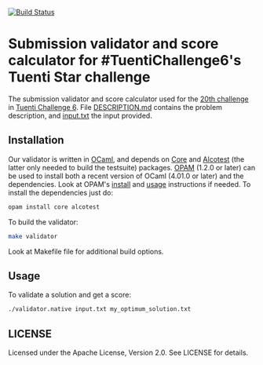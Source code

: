[![Build Status](https://travis-ci.org/tuenti/tuenti-star-validator.svg?branch=master)](https://travis-ci.org/tuenti/tuenti-star-validator)

# Submission validator and score calculator for #TuentiChallenge6's Tuenti Star challenge

The submission validator and score calculator used for the [20th challenge](https://contest.tuenti.net/Challenges?id=20) in [Tuenti Challenge 6](https://contest.tuenti.net). File [DESCRIPTION.md](./DESCRIPTION.md) contains the problem description, and [input.txt](./input.txt) the input provided.

## Installation
Our validator is written in [OCaml](http://ocaml.org), and depends on [Core](https://opam.ocaml.org/packages/core/core.113.33.03/) and [Alcotest](https://opam.ocaml.org/packages/alcotest/alcotest.0.4.11/) (the latter only needed to build the testsuite) packages. [OPAM](https://opam.ocaml.org) (1.2.0 or later) can be used to install both a recent version of OCaml (4.01.0 or later) and the dependencies. Look at OPAM's [install](https://opam.ocaml.org/doc/Install.html) and [usage](https://opam.ocaml.org/doc/Usage.html) instructions if needed. To install the dependencies just do:

```sh
opam install core alcotest
```

To build the validator:

```sh
make validator
```

Look at Makefile file for additional build options.

## Usage

To validate a solution and get a score:

```sh
./validator.native input.txt my_optimum_solution.txt
```

## LICENSE

Licensed under the Apache License, Version 2.0. See LICENSE for details.

